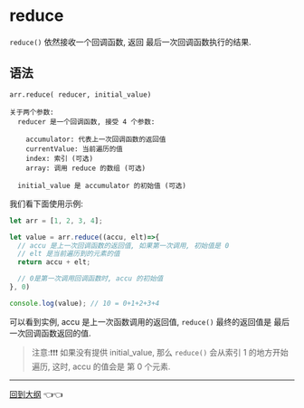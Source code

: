 # reduce

`reduce()` 依然接收一个回调函数, 返回 最后一次回调函数执行的结果.

## 语法

`arr.reduce( reducer, initial_value)`

```
关于两个参数:
  reducer 是一个回调函数, 接受 4 个参数:

    accumulator: 代表上一次回调函数的返回值
    currentValue: 当前遍历的值
    index: 索引 (可选)
    array: 调用 reduce 的数组 (可选)

  initial_value 是 accumulator 的初始值 (可选)
```

我们看下面使用示例:

```js
let arr = [1, 2, 3, 4];

let value = arr.reduce((accu, elt)=>{
  // accu 是上一次回调函数的返回值, 如果第一次调用, 初始值是 0
  // elt 是当前遍历到的元素的值
  return accu + elt;

  // 0是第一次调用回调函数时, accu 的初始值
}, 0)

console.log(value); // 10 = 0+1+2+3+4

```

可以看到实例, accu 是上一次函数调用的返回值, `reduce()` 最终的返回值是 最后一次回调函数返回的值.

> 注意::exclamation::exclamation::exclamation:
> 如果没有提供 initial_value, 那么 `reduce()` 会从索引 1 的地方开始遍历, 这时, accu 的值会是 第 0 个元素.
>

---

[回到大纲](../README.md#outline) :point_left::point_left:
